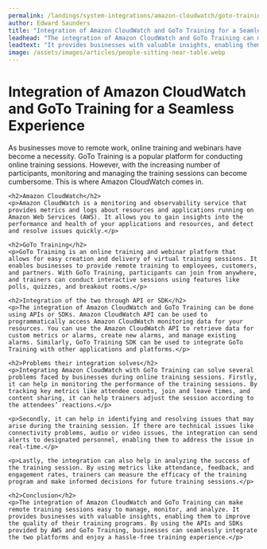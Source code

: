 ```yaml
---
permalink: /landings/system-integrations/amazon-cloudwatch/goto-training
author: Edward Saunders
title: "Integration of Amazon CloudWatch and GoTo Training for a Seamless Experience"
leadhead: "The integration of Amazon CloudWatch and GoTo Training can make remote training sessions easy to manage, monitor, and analyze"
leadtext: "It provides businesses with valuable insights, enabling them to improve the quality of their training programs. By using the APIs and SDKs provided by AWS and GoTo Training, businesses can seamlessly integrate the two platforms and enjoy a hassle-free training experience."
image: /assets/images/articles/people-sitting-near-table.webp
---
```

<div class="arttext">	<h1>Integration of Amazon CloudWatch and GoTo Training for a Seamless Experience</h1>
	<p>As businesses move to remote work, online training and webinars have become a necessity. GoTo Training is a popular platform for conducting online training sessions. However, with the increasing number of participants, monitoring and managing the training sessions can become cumbersome. This is where Amazon CloudWatch comes in.</p>

	<h2>Amazon CloudWatch</h2>
	<p>Amazon CloudWatch is a monitoring and observability service that provides metrics and logs about resources and applications running on Amazon Web Services (AWS). It allows you to gain insights into the performance and health of your applications and resources, and detect and resolve issues quickly.</p>

	<h2>GoTo Training</h2>
	<p>GoTo Training is an online training and webinar platform that allows for easy creation and delivery of virtual training sessions. It enables businesses to provide remote training to employees, customers, and partners. With GoTo Training, participants can join from anywhere, and trainers can conduct interactive sessions using features like polls, quizzes, and breakout rooms.</p>

	<h2>Integration of the two through API or SDK</h2>
	<p>The integration of Amazon CloudWatch and GoTo Training can be done using APIs or SDKs. Amazon CloudWatch API can be used to programmatically access Amazon CloudWatch monitoring data for your resources. You can use the Amazon CloudWatch API to retrieve data for custom metrics or alarms, create new alarms, and manage existing alarms. Similarly, GoTo Training SDK can be used to integrate GoTo Training with other applications and platforms.</p>

	<h2>Problems their integration solves</h2>
	<p>Integrating Amazon CloudWatch with GoTo Training can solve several problems faced by businesses during online training sessions. Firstly, it can help in monitoring the performance of the training sessions. By tracking key metrics like attendee counts, join and leave times, and content sharing, it can help trainers adjust the session according to the attendees’ reactions.</p>

	<p>Secondly, it can help in identifying and resolving issues that may arise during the training session. If there are technical issues like connectivity problems, audio or video issues, the integration can send alerts to designated personnel, enabling them to address the issue in real-time.</p>

	<p>Lastly, the integration can also help in analyzing the success of the training session. By using metrics like attendance, feedback, and engagement rates, trainers can measure the efficacy of the training program and make informed decisions for future training sessions.</p>

	<h2>Conclusion</h2>
	<p>The integration of Amazon CloudWatch and GoTo Training can make remote training sessions easy to manage, monitor, and analyze. It provides businesses with valuable insights, enabling them to improve the quality of their training programs. By using the APIs and SDKs provided by AWS and GoTo Training, businesses can seamlessly integrate the two platforms and enjoy a hassle-free training experience.</p>
</div>